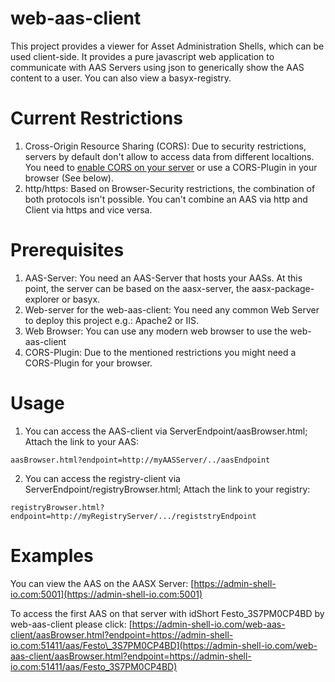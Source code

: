 # web-aas-client
This project provides a viewer for Asset Administration Shells, which can be
used client-side. It provides a pure javascript web application to communicate
with AAS Servers using json to generically show the AAS content to a user. You
can also view a basyx-registry.

# Current Restrictions
1. Cross-Origin Resource Sharing (CORS): Due to security restrictions, servers
by default don't allow to access data from different localtions. You need to
[enable CORS on your server](https://enable-cors.org/server.html) or use a
CORS-Plugin in your browser (See below).
2. http/https: Based on Browser-Security restrictions, the combination of both
protocols isn't possible. You can't combine an AAS via http and Client via https
and vice versa.

# Prerequisites
1. AAS-Server: You need an AAS-Server that hosts your AASs. At this point,
the server can be based on the aasx-server, the aasx-package-explorer or basyx.
2. Web-server for the web-aas-client: You need any common Web Server to deploy 
this project e.g.: Apache2 or IIS.
4. Web Browser: You can use any modern web browser to use the web-aas-client
5. CORS-Plugin: Due to the mentioned restrictions you might need a CORS-Plugin
for your browser.

# Usage
1. You can access the AAS-client via ServerEndpoint/aasBrowser.html; Attach the
link to your AAS: 
```
aasBrowser.html?endpoint=http://myAASServer/../aasEndpoint
```
2. You can access the registry-client via ServerEndpoint/registryBrowser.html;
Attach the link to your registry:
```
registryBrowser.html?endpoint=http://myRegistryServer/.../registstryEndpoint
```

# Examples
You can view the AAS on the AASX Server: 
[https://admin-shell-io.com:5001](https://admin-shell-io.com:5001)

To access the first AAS on that server with idShort Festo_3S7PM0CP4BD by web-aas-client please click:
[https://admin-shell-io.com/web-aas-client/aasBrowser.html?endpoint=https://admin-shell-io.com:51411/aas/Festo\_3S7PM0CP4BD](https://admin-shell-io.com/web-aas-client/aasBrowser.html?endpoint=https://admin-shell-io.com:51411/aas/Festo_3S7PM0CP4BD)
